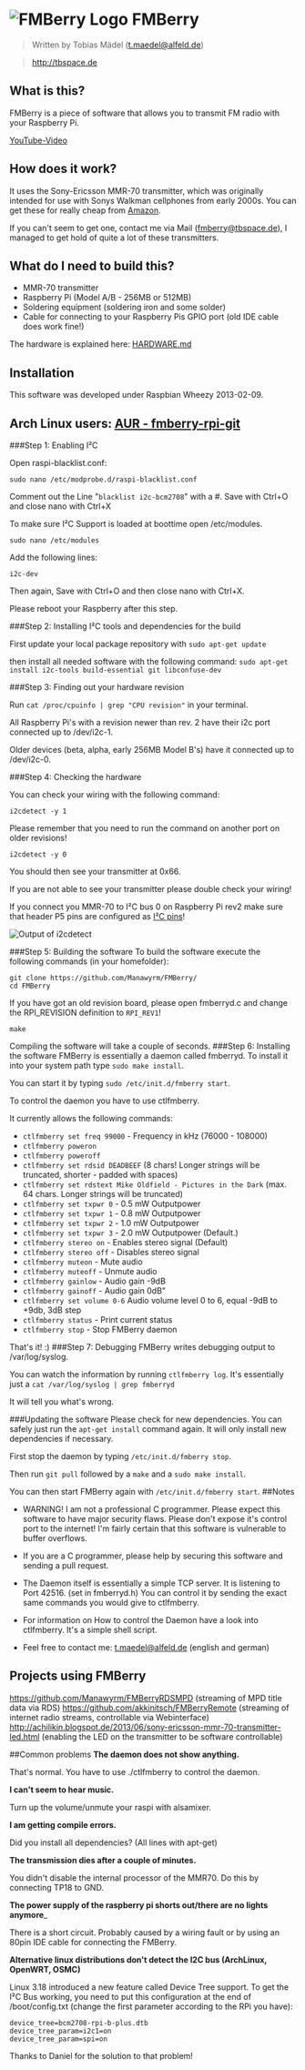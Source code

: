 ![FMBerry Logo](http://tbspace.de/holz/uzsjpoghdq.png)
FMBerry
=======
> Written by Tobias Mädel (t.maedel@alfeld.de)

> http://tbspace.de

What is this? 
-------------
FMBerry is a piece of software that allows you to transmit FM radio with your Raspberry Pi.

[YouTube-Video](http://youtu.be/NJRADd7C6rs)

How does it work? 
-------------
It uses the Sony-Ericsson MMR-70 transmitter, which was originally intended for use with Sonys Walkman cellphones from early 2000s.
You can get these for really cheap from [Amazon](http://www.amazon.de/gp/product/B000UTMOF0/ref=as_li_tl?ie=UTF8&camp=1638&creative=19454&creativeASIN=B000UTMOF0&linkCode=as2&tag=tbspacede-21&linkId=6X55EM7QYUC2RUUY).

If you can't seem to get one, contact me via Mail (fmberry@tbspace.de), I managed to get hold of quite a lot of these transmitters. 

What do I need to build this? 
-------------
* MMR-70 transmitter
* Raspberry Pi (Model A/B - 256MB or 512MB)
* Soldering equipment (soldering iron and some solder)
* Cable for connecting to your Raspberry Pis GPIO port (old IDE cable does work fine!)

The hardware is explained here:
[HARDWARE.md](https://github.com/Manawyrm/FMBerry/blob/master/HARDWARE.md#fmberry---hardware)

Installation
-------------
This software was developed under Raspbian Wheezy 2013-02-09.

## Arch Linux users: [AUR - fmberry-rpi-git](https://aur.archlinux.org/packages/fmberry-rpi-git/)

###Step 1: Enabling I²C

Open raspi-blacklist.conf:

``sudo nano /etc/modprobe.d/raspi-blacklist.conf``

Comment out the Line "``blacklist i2c-bcm2708``" with a #.
Save with Ctrl+O and close nano with Ctrl+X

To make sure I²C Support is loaded at boottime open /etc/modules.

``sudo nano /etc/modules``

Add the following lines:

``i2c-dev``

Then again, Save with Ctrl+O and then close nano with Ctrl+X.

Please reboot your Raspberry after this step. 

###Step 2: Installing I²C tools and dependencies for the build

First update your local package repository with
``sudo apt-get update``

then install all needed software with the following command:
``sudo apt-get install i2c-tools build-essential git libconfuse-dev``
 
###Step 3: Finding out your hardware revision

Run 
``cat /proc/cpuinfo | grep "CPU revision"``
in your terminal.

All Raspberry Pi's with a revision newer than rev. 2 have their i2c port connected up to /dev/i2c-1.

Older devices (beta, alpha, early 256MB Model B's) have it connected up to /dev/i2c-0. 

###Step 4: Checking the hardware

You can check your wiring with the following command:

``i2cdetect -y 1``

Please remember that you need to run the command on another port on older revisions!

``i2cdetect -y 0``

You should then see your transmitter at 0x66. 

If you are not able to see your transmitter please double check your wiring!

If you connect you MMR-70 to I²C bus 0 on Raspberry Pi rev2 make sure that header P5 pins are configured as [I²C pins](http://www.raspberrypi.org/phpBB3/viewtopic.php?p=355638#p355638)!

![Output of i2cdetect](http://tbspace.de/holz/csuqzygpwb.png)

###Step 5: Building the software
To build the software execute the following commands (in your homefolder):

```
git clone https://github.com/Manawyrm/FMBerry/
cd FMBerry
```

If you have got an old revision board, please open fmberryd.c and change the RPI_REVISION definition to ``RPI_REV1``! 

``make``

Compiling the software will take a couple of seconds.
###Step 6: Installing the software
FMBerry is essentially a daemon called fmberryd.
To install it into your system path type 
```sudo make install```. 

You can start it by typing ``sudo /etc/init.d/fmberry start``.

To control the daemon you have to use ctlfmberry.

It currently allows the following commands:
* ``ctlfmberry set freq 99000`` - Frequency in kHz (76000 - 108000)
* ``ctlfmberry poweron``
* ``ctlfmberry poweroff``
* ``ctlfmberry set rdsid DEADBEEF`` (8 chars! Longer strings will be truncated, shorter - padded with spaces)
* ``ctlfmberry set rdstext Mike Oldfield - Pictures in the Dark`` (max. 64 chars. Longer strings will be truncated)
* ``ctlfmberry set txpwr 0`` - 0.5 mW Outputpower
* ``ctlfmberry set txpwr 1`` - 0.8 mW Outputpower
* ``ctlfmberry set txpwr 2`` - 1.0 mW Outputpower
* ``ctlfmberry set txpwr 3`` - 2.0 mW Outputpower (Default.)
* ``ctlfmberry stereo on`` - Enables stereo signal (Default)
* ``ctlfmberry stereo off`` - Disables stereo signal
* ``ctlfmberry muteon`` - Mute audio
* ``ctlfmberry muteoff`` - Unmute audio
* ``ctlfmberry gainlow`` - Audio gain -9dB
* ``ctlfmberry gainoff`` - Audio gain 0dB"
* ``ctlfmberry set volume 0-6`` Audio volume level 0 to 6, equal -9dB to +9db, 3dB step
* ``ctlfmberry status`` - Print current status
* ``ctlfmberry stop`` - Stop FMBerry daemon

That's it! :)
###Step 7: Debugging
FMBerry writes debugging output to /var/log/syslog.

You can watch the information by running ``ctlfmberry log``. It's essentially just a ```cat /var/log/syslog | grep fmberryd```

It will tell you what's wrong. 

###Updating the software
Please check for new dependencies. You can safely just run the ```apt-get install``` command again. It will only install new dependencies if necessary.

First stop the daemon by typing ```/etc/init.d/fmberry stop```. 

Then run ```git pull``` followed by a ```make``` and a ```sudo make install```.

You can then start FMBerry again with ```/etc/init.d/fmberry start```.
##Notes
* WARNING! I am not a professional C programmer. Please expect this software to have major security flaws. Please don't expose it's control port to the internet! I'm fairly certain that this software is vulnerable to buffer overflows. 
* If you are a C programmer, please help by securing this software and sending a pull request. 
* The Daemon itself is essentially a simple TCP server. It is listening to Port 42516. (set in fmberryd.h) You can control it by sending the exact same commands you would give to ctlfmberry.
* For information on How to control the Daemon have a look into ctlfmberry. It's a simple shell script.

* Feel free to contact me: t.maedel@alfeld.de (english and german) 

## Projects using FMBerry

https://github.com/Manawyrm/FMBerryRDSMPD (streaming of MPD title data via RDS)
https://github.com/akkinitsch/FMBerryRemote (streaming of internet radio streams, controllable via Webinterface)
http://achilikin.blogspot.de/2013/06/sony-ericsson-mmr-70-transmitter-led.html (enabling the LED on the transmitter to be software controllable)

##Common problems
__The daemon does not show anything.__

That's normal. You have to use ./ctlfmberry to control the daemon.

__I can't seem to hear music.__

Turn up the volume/unmute your raspi with alsamixer.

__I am getting compile errors.__

Did you install all dependencies? (All lines with apt-get)

__The transmission dies after a couple of minutes.__

You didn't disable the internal processor of the MMR70. Do this by connecting TP18 to GND.

__The power supply of the raspberry pi shorts out/there are no lights anymore___

There is a short circuit. Probably caused by a wiring fault or by using an 80pin IDE cable for connecting the FMBerry.


__Alternative linux distributions don't detect the I2C bus (ArchLinux, OpenWRT, OSMC)__

Linux 3.18 introduced a new feature called Device Tree support. To get the I²C Bus working, you need to put this configuration at the end of /boot/config.txt (change the first parameter according to the RPi you have): 
```
device_tree=bcm2708-rpi-b-plus.dtb
device_tree_param=i2c1=on
device_tree_param=spi=on
```


Thanks to Daniel for the solution to that problem! 
